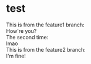 # test
This is from the feature1 branch:</br>
How're you?</br>
The second time:</br>
lmao</br>
This is from the feature2 branch:</br>
I'm fine!
